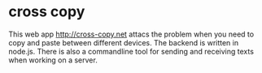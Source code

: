 # cross copy

This web app http://cross-copy.net attacs the problem when you need to copy and paste between different devices. The backend is written in node.js. There is also a commandline tool for sending and receiving texts when working on a server.
